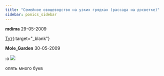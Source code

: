 ```yaml
---
title: "Семейное овощеводство на узких грядках (рассада на досветке)"
sidebar: ponics_sidebar
---
```


**mdima** 29-05-2009

[Тут](http://forum.ponics.ru/files/ug.djvu){:target="_blank"}


**Mole_Garden** 30-05-2009

 :o ![](http://kolobok.us/smiles/big_madhouse/wacko2.gif)

опять много букв 


